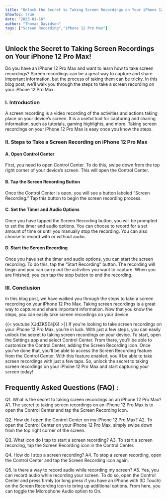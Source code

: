 ```yaml
---
title: "Unlock the Secret to Taking Screen Recordings on Your iPhone 12 Pro Max!"
ShowToc: true 
date: "2023-01-16"
author: "Thomas Davidson" 
tags: ["Screen Recording","iPhone 12 Pro Max"]
---
```

## Unlock the Secret to Taking Screen Recordings on Your iPhone 12 Pro Max!

Do you have an iPhone 12 Pro Max and want to learn how to take screen recordings? Screen recordings can be a great way to capture and share important information, but the process of taking them can be tricky. In this blog post, we’ll walk you through the steps to take a screen recording on your iPhone 12 Pro Max. 

### I. Introduction 

A screen recording is a video recording of the activities and actions taking place on your device’s screen. It is a useful tool for capturing and sharing information, such as tutorials, gaming highlights, and more. Taking screen recordings on your iPhone 12 Pro Max is easy once you know the steps. 

### II. Steps to Take a Screen Recording on iPhone 12 Pro Max 

#### A. Open Control Center

First, you need to open Control Center. To do this, swipe down from the top right corner of your device’s screen. This will open the Control Center. 

#### B. Tap the Screen Recording Button

Once the Control Center is open, you will see a button labeled “Screen Recording.” Tap this button to begin the screen recording process. 

#### C. Set the Timer and Audio Options

Once you have tapped the Screen Recording button, you will be prompted to set the timer and audio options. You can choose to record for a set amount of time or until you manually stop the recording. You can also choose to record with or without audio. 

#### D. Start the Screen Recording

Once you have set the timer and audio options, you can start the screen recording. To do this, tap the “Start Recording” button. The recording will begin and you can carry out the activities you want to capture. When you are finished, you can tap the stop button to end the recording. 

### III. Conclusion 

In this blog post, we have walked you through the steps to take a screen recording on your iPhone 12 Pro Max. Taking screen recordings is a great way to capture and share important information. Now that you know the steps, you can easily take screen recordings on your device.

{{< youtube XJdZKSE4jX4 >}} 
If you're looking to take screen recordings on your iPhone 12 Pro Max, you're in luck. With just a few steps, you can easily unlock the secret to taking screen recordings on your device. To start, open the Settings app and select Control Center. From there, you'll be able to customize the Control Center, adding the Screen Recording icon. Once you've done that, you'll be able to access the Screen Recording feature from the Control Center. With this feature enabled, you'll be able to take screen recordings with just a few taps. So, unlock the secret to taking screen recordings on your iPhone 12 Pro Max and start capturing your screen today!

## Frequently Asked Questions (FAQ) :
Q1. What is the secret to taking screen recordings on an iPhone 12 Pro Max?
A1. The secret to taking screen recordings on an iPhone 12 Pro Max is to open the Control Center and tap the Screen Recording icon.

Q2. How do I open the Control Center on my iPhone 12 Pro Max?
A2. To open the Control Center on your iPhone 12 Pro Max, simply swipe down from the top right corner of the screen.

Q3. What icon do I tap to start a screen recording?
A3. To start a screen recording, tap the Screen Recording icon in the Control Center.

Q4. How do I stop a screen recording?
A4. To stop a screen recording, open the Control Center and tap the Screen Recording icon again.

Q5. Is there a way to record audio while recording my screen?
A5. Yes, you can record audio while recording your screen. To do so, open the Control Center and press firmly (or long press if you have an iPhone with 3D Touch) on the Screen Recording icon to bring up additional options. From here, you can toggle the Microphone Audio option to On.


